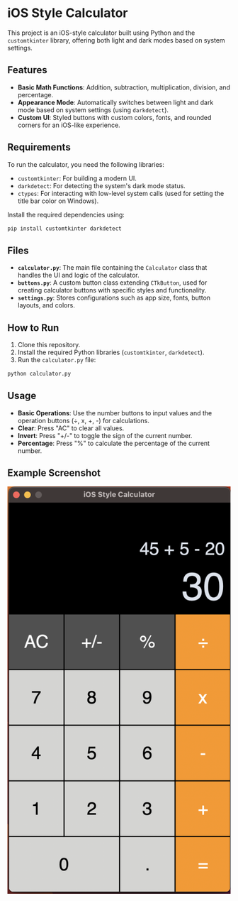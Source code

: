 # iOS Style Calculator

This project is an iOS-style calculator built using Python and the `customtkinter` library, offering both light and dark modes based on system settings.

## Features

- **Basic Math Functions**: Addition, subtraction, multiplication, division, and percentage.
- **Appearance Mode**: Automatically switches between light and dark mode based on system settings (using `darkdetect`).
- **Custom UI**: Styled buttons with custom colors, fonts, and rounded corners for an iOS-like experience.

## Requirements

To run the calculator, you need the following libraries:

- `customtkinter`: For building a modern UI.
- `darkdetect`: For detecting the system's dark mode status.
- `ctypes`: For interacting with low-level system calls (used for setting the title bar color on Windows).

Install the required dependencies using:

```bash
pip install customtkinter darkdetect
```

## Files

- **`calculator.py`**: The main file containing the `Calculator` class that handles the UI and logic of the calculator.
- **`buttons.py`**: A custom button class extending `CTkButton`, used for creating calculator buttons with specific styles and functionality.
- **`settings.py`**: Stores configurations such as app size, fonts, button layouts, and colors.

## How to Run

1. Clone this repository.
2. Install the required Python libraries (`customtkinter`, `darkdetect`).
3. Run the `calculator.py` file:

```bash
python calculator.py
```

## Usage

- **Basic Operations**: Use the number buttons to input values and the operation buttons (÷, x, +, -) for calculations.
- **Clear**: Press "AC" to clear all values.
- **Invert**: Press "+/-" to toggle the sign of the current number.
- **Percentage**: Press "%" to calculate the percentage of the current number.

## Example Screenshot

![Calculator Screenshot](calculator.png)
```
